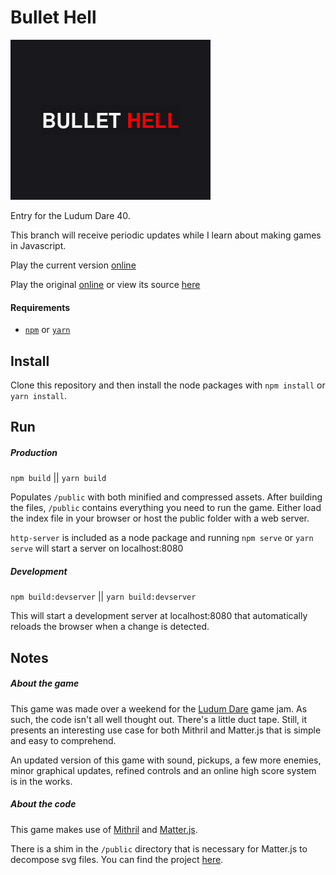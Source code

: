 # Bullet Hell
![Image of Yaktocat](resources/cover.png)

Entry for the Ludum Dare 40.

This branch will receive periodic updates while I learn about making games in Javascript.

Play the current version [online](https://bl.ocks.org/bad-software/raw/7624b2f19bb31e6456a74df21d6906a0/)

Play the original [online](https://bl.ocks.org/bad-software/raw/d6a7fc7e173f8ffbac575bf5c848140c/)
or view its source [here](https://github.com/bad-software/bullet-hell/tree/original)

#### Requirements

* [`npm`](https://www.npmjs.com) or [`yarn`](https://yarnpkg.com)

## Install
Clone this repository and then install the node packages with `npm install` or `yarn install`.

## Run

##### Production

`npm build` || `yarn build`

Populates `/public` with both minified and compressed assets. After building the files, `/public` contains everything you need to run the game. Either load the index file in your browser or host the public folder with a web server.

`http-server` is included as a node package and running `npm serve` or `yarn serve` will start a server on localhost:8080

##### Development

`npm build:devserver` || `yarn build:devserver`

This will start a development server at localhost:8080 that automatically reloads the browser when a change is detected.


## Notes

##### About the game

This game was made over a weekend for the [Ludum Dare](https://ldjam.com) game jam. As such, the code isn't all well thought out. There's a little duct tape. Still, it presents an interesting use case for both Mithril and Matter.js that is simple and easy to comprehend.

An updated version of this game with sound, pickups, a few more enemies, minor graphical updates, refined controls and an online high score system is in the works.

##### About the code

This game makes use of [Mithril](https://mithril.js.org) and [Matter.js](http://brm.io/matter-js/).

There is a shim in the `/public` directory that is necessary for Matter.js to decompose svg files. You can find the project [here](https://github.com/schteppe/poly-decomp.js/).
